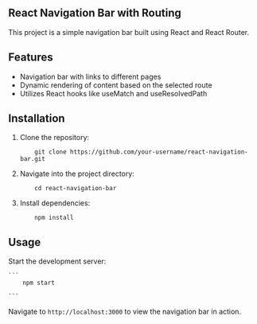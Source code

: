 ## React Navigation Bar with Routing

This project is a simple navigation bar built using React and React Router.

## Features

-   Navigation bar with links to different pages
-   Dynamic rendering of content based on the selected route
-   Utilizes React hooks like useMatch and useResolvedPath

## Installation

1. Clone the repository:
    ```
    	git clone https://github.com/your-username/react-navigation-bar.git
    ```
2. Navigate into the project directory:

    ```
        cd react-navigation-bar

    ```

3. Install dependencies:

    ```
        npm install

    ```

## Usage

Start the development server:

    ```
        npm start

    ```

Navigate to `http://localhost:3000` to view the navigation bar in action.

